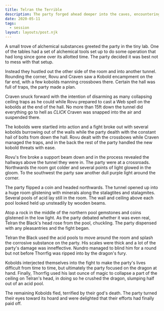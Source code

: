 ```yaml
---
title: Telran the Terrible
description: The party forged ahead deeper into the caves, encountering kobold resistance as the temperature dropped. Finally they found their quarry and his hoard in a large room scattered about with acid pools. The battle that followed ended when Thorrfig caved in part of the roof on Telran's head.
date: 2020-05-11
tags:
  - session
layout: layouts/post.njk
---
```


A small trove of alchemical substances greeted the party in the tiny lab. One of the tables had a set of alchemical tools set up to do some operation that had long since gone over its allotted time. The party decided it was best not to mess with that setup.

Instead they hustled out the other side of the room and into another tunnel. Rounding the corner, Rovu and Craven saw a Kobold encampment on the far end, with a few kobolds manning crossbows there. Certain the hall was full of traps, the party made a plan.

Craven snuck forward with the intention of disarming as many collapsing ceiling traps as he could while Rovu prepared to cast a Web spell on the kobolds at the end of the hall. No more than 15ft down the tunnel did everything go to hell as _CLICK_ Craven was snapped into the air and suspended there.

The kobolds were startled into action and a fight broke out with several kobolds burrowing out of the walls while the party dealth with the constant hail of bolts from down the hall. Rovu dealt with the crossbows while Craven managed the traps, and in the back the rest of the party handled the new kobold threats with ease.

Rovu's fire broke a support beam down and in the process revealed the hallways above the tunnel they were in. The party were at a crossroads. Northwards the room got colder and several points of light glowed in the gloom. To the southwest the party saw another dull purple light around the corner.

The party flipped a coin and headed northwards. The tunnel opened up into a huge room glistening with minerals along the stalagtites and stalagmites. Several pools of acid lay still in the room. The wall and ceiling above each pool looked held up unsteadily by wooden beams.

Atop a rock in the middle of the northern pool gemstones and coins glistened in the low light. As the party debated whether it was even real, Telran the Black's head rose from the pool, chuckling. The party dispensed with any pleasantries and the fight began.

Telran the Black used the acid pools to move around the room and splash the corrosive substance on the party. His scales were thick and a lot of the party's damage was inneffective. Nundro managed to blind him for a round but not before Thorrfig was ripped into by the dragon's fury.

Kobolds interjected themselves into the fight to make the party's lives difficult from time to time, but ultimately the party focused on the dragon at hand. Finally, Thorrfig used his last ounce of magic to collapse a part of the ceiling on Telran's head, in doing so he crushed the dragon, slumping half out of an acid pool.

The remaining Kobolds fled, terrified by their god's death. The party turned their eyes toward its hoard and were delighted that their efforts had finally paid off.

